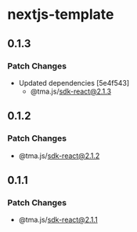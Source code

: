 # nextjs-template

## 0.1.3

### Patch Changes

- Updated dependencies [5e4f543]
  - @tma.js/sdk-react@2.1.3

## 0.1.2

### Patch Changes

- @tma.js/sdk-react@2.1.2

## 0.1.1

### Patch Changes

- @tma.js/sdk-react@2.1.1
